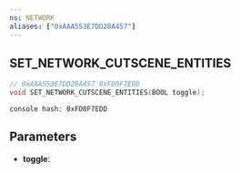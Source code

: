 ```yaml
---
ns: NETWORK
aliases: ["0xAAA553E7DD28A457"]
---
```

## SET_NETWORK_CUTSCENE_ENTITIES

```c
// 0xAAA553E7DD28A457 0xFD0F7EDD
void SET_NETWORK_CUTSCENE_ENTITIES(BOOL toggle);
```

```
console hash: 0xFD0F7EDD  
```

## Parameters
* **toggle**:


